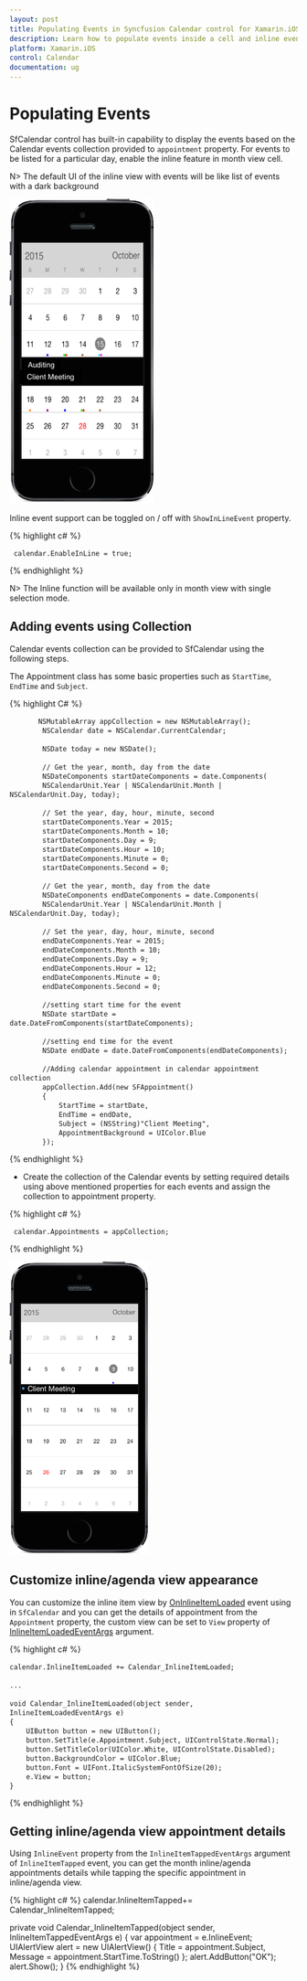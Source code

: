 ```yaml
---
layout: post
title: Populating Events in Syncfusion Calendar control for Xamarin.iOS
description: Learn how to populate events inside a cell and inline events descriptions
platform: Xamarin.iOS
control: Calendar
documentation: ug
---
```


# Populating Events

SfCalendar control has built-in capability to display the events based on the Calendar events collection provided to `appointment` property. For events to be listed for a particular day, enable the inline feature in month view cell.

N> The default UI of the inline view with events will be like list of events with a dark background

![Calendar Inline Events](images/inline_events.png)                                        


Inline event support can be toggled on / off with `ShowInLineEvent` property.

{% highlight c# %}

	 calendar.EnableInLine = true;

{% endhighlight %}

N> The Inline function will be available only in month view with single selection mode.

## Adding events using Collection

Calendar events collection can be provided to SfCalendar using the following steps.

The Appointment class has some basic properties such as `StartTime`, `EndTime` and `Subject`.

{% highlight C# %}
		   
		   NSMutableArray appCollection = new NSMutableArray();
            NSCalendar date = NSCalendar.CurrentCalendar;

            NSDate today = new NSDate();

            // Get the year, month, day from the date
            NSDateComponents startDateComponents = date.Components(
            NSCalendarUnit.Year | NSCalendarUnit.Month | NSCalendarUnit.Day, today);

            // Set the year, day, hour, minute, second
            startDateComponents.Year = 2015;
            startDateComponents.Month = 10;
            startDateComponents.Day = 9;
            startDateComponents.Hour = 10;
            startDateComponents.Minute = 0;
            startDateComponents.Second = 0;

            // Get the year, month, day from the date
            NSDateComponents endDateComponents = date.Components(
            NSCalendarUnit.Year | NSCalendarUnit.Month | NSCalendarUnit.Day, today);

            // Set the year, day, hour, minute, second
            endDateComponents.Year = 2015;
            endDateComponents.Month = 10;
            endDateComponents.Day = 9;
            endDateComponents.Hour = 12;
            endDateComponents.Minute = 0;
            endDateComponents.Second = 0;

            //setting start time for the event
            NSDate startDate = date.DateFromComponents(startDateComponents);

            //setting end time for the event
            NSDate endDate = date.DateFromComponents(endDateComponents);

            //Adding calendar appointment in calendar appointment collection 
            appCollection.Add(new SFAppointment()
            {
                StartTime = startDate,
                EndTime = endDate,
                Subject = (NSString)"Client Meeting",
                AppointmentBackground = UIColor.Blue
            });

		   
{% endhighlight %}

* Create the collection of the Calendar events by setting required details using above mentioned properties for each events and assign the collection to appointment property.

{% highlight c# %}

	 calendar.Appointments = appCollection;
	
{% endhighlight %}

![Calendar Inline Events](images/inline_event.png)        

## Customize inline/agenda view appearance
You can customize the inline item view by [OnInlineItemLoaded](https://help.syncfusion.com/cr/cref_files/xamarin-iOS/Syncfusion.SfCalendar.iOS~Syncfusion.SfCalendar.iOS.SFCalendar~InlineItemLoaded_EV.html) event using in `SfCalendar` and you can get the details of appointment from the `Appointment` property, the custom view can be set to `View` property of [InlineItemLoadedEventArgs](https://help.syncfusion.com/cr/cref_files/xamarin-iOS/Syncfusion.SfCalendar.iOS~Syncfusion.SfCalendar.iOS.InlineItemLoadedEventArgs_members.html) argument.

{% highlight c# %}

    calendar.InlineItemLoaded += Calendar_InlineItemLoaded; 

    ...

    void Calendar_InlineItemLoaded(object sender, InlineItemLoadedEventArgs e)
    {
        UIButton button = new UIButton();
        button.SetTitle(e.Appointment.Subject, UIControlState.Normal);
        button.SetTitleColor(UIColor.White, UIControlState.Disabled);
        button.BackgroundColor = UIColor.Blue;
        button.Font = UIFont.ItalicSystemFontOfSize(20);
        e.View = button;
    } 
{% endhighlight %}

## Getting inline/agenda view appointment details

Using  `InlineEvent` property from the `InlineItemTappedEventArgs` argument of `InlineItemTapped` event, you can get the month inline/agenda appointments details while tapping the specific appointment in inline/agenda view.

{% highlight c# %}
calendar.InlineItemTapped+= Calendar_InlineItemTapped; 

private void Calendar_InlineItemTapped(object sender, InlineItemTappedEventArgs e)
{
    var appointment = e.InlineEvent;
    UIAlertView alert = new UIAlertView()
    {
        Title = appointment.Subject,
        Message = appointment.StartTime.ToString()
    };
    alert.AddButton("OK");
    alert.Show(); 
} 
{% endhighlight %}
                                



